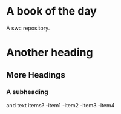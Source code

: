 # A book of the day
A swc repository.
# Another heading

## More Headings
### A subheading
and text
items?
-item1
-item2
-item3
-item4
